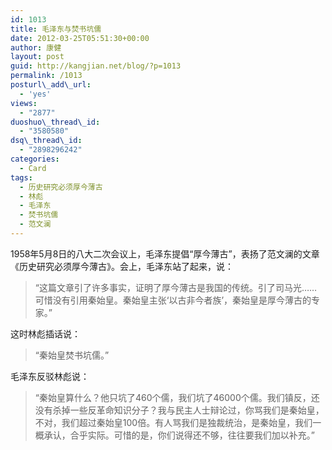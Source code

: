 ```yaml
---
id: 1013
title: 毛泽东与焚书坑儒
date: 2012-03-25T05:51:30+00:00
author: 康健
layout: post
guid: http://kangjian.net/blog/?p=1013
permalink: /1013
posturl\_add\_url:
  - 'yes'
views:
  - "2877"
duoshuo\_thread\_id:
  - "3580580"
dsq\_thread\_id:
  - "2898296242"
categories:
  - Card
tags:
  - 历史研究必须厚今薄古
  - 林彪
  - 毛泽东
  - 焚书坑儒
  - 范文澜
---
```

1958年5月8日的八大二次会议上，毛泽东提倡“厚今薄古”，表扬了范文澜的文章《历史研究必须厚今薄古》。会上，毛泽东站了起来，说：

> “这篇文章引了许多事实，证明了厚今薄古是我国的传统。引了司马光……可惜没有引用秦始皇。秦始皇主张‘以古非今者族’，秦始皇是厚今薄古的专家。” 

这时林彪插话说：

> “秦始皇焚书坑儒。” 

毛泽东反驳林彪说：

> “秦始皇算什么？他只坑了460个儒，我们坑了46000个儒。我们镇反，还没有杀掉一些反革命知识分子？我与民主人士辩论过，你骂我们是秦始皇，不对，我们超过秦始皇100倍。有人骂我们是独裁统治，是秦始皇，我们一概承认，合乎实际。可惜的是，你们说得还不够，往往要我们加以补充。”
